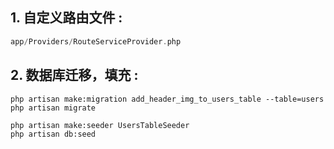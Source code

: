## 1. 自定义路由文件 : 
```php
app/Providers/RouteServiceProvider.php
```

## 2. 数据库迁移，填充 :
```shell
php artisan make:migration add_header_img_to_users_table --table=users
php artisan migrate

php artisan make:seeder UsersTableSeeder
php artisan db:seed
```

